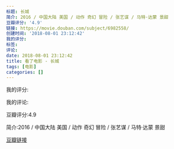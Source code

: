 ```yaml
---
标题: 长城
简介: 2016 / 中国大陆 美国 / 动作 奇幻 冒险 / 张艺谋 / 马特·达蒙 景甜
豆瓣评分: '4.9'
链接: https://movie.douban.com/subject/6982558/
创建时间: '2018-08-01 23:12:42'
我的评分:
标签:
评论:
date: 2018-08-01 23:12:42
title: 看了电影 - 长城
tags: [电影]
categories: []
---
```


我的评分:

我的评论:

豆瓣评分:4.9

简介:2016 / 中国大陆 美国 / 动作 奇幻 冒险 / 张艺谋 / 马特·达蒙 景甜

[豆瓣链接](https://movie.douban.com/subject/6982558/)

